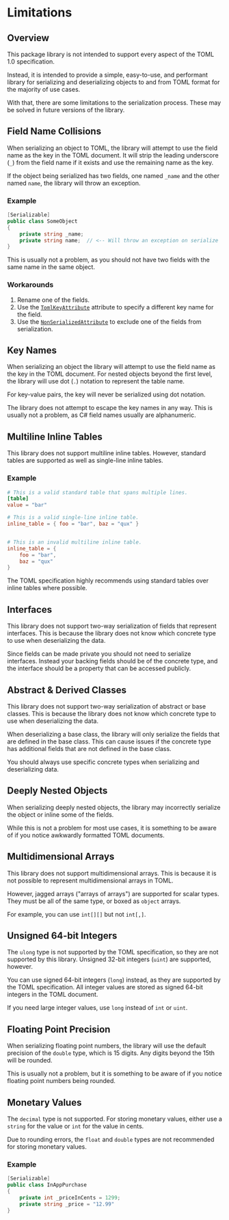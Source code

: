 # Limitations

## Overview

This package library is not intended to support every aspect of the TOML 1.0 specification.

Instead, it is intended to provide a simple, easy-to-use, and performant library for serializing and deserializing objects to and from TOML format for the majority of use cases.

With that, there are some limitations to the serialization process. These may be solved in future versions of the library.

## Field Name Collisions

When serializing an object to TOML, the library will attempt to use the field name as the key in the TOML document.
It will strip the leading underscore (`_`) from the field name if it exists and use the remaining name as the key.

If the object being serialized has two fields, one named `_name` and the other named `name`, the library will throw an exception.

### Example

```csharp
[Serializable]
public class SomeObject
{
    private string _name;
    private string name;  // <-- Will throw an exception on serialize
}
```

This is usually not a problem, as you should not have two fields with the same name in the same object.

### Workarounds

1. Rename one of the fields.
2. Use the [`TomlKeyAttribute`](attributes/toml-key-attribute.md) attribute to specify a different key name for the field.
3. Use the [`NonSerializedAttribute`](https://learn.microsoft.com/en-us/dotnet/api/system.nonserializedattribute?view=net-6.0) to exclude one of the fields from serialization.

## Key Names

When serializing an object the library will attempt to use the field name as the key in the TOML document.
For nested objects beyond the first level, the library will use dot (`.`) notation to represent the table name.

For key-value pairs, the key will never be serialized using dot notation.

The library does not attempt to escape the key names in any way.
This is usually not a problem, as C# field names usually are alphanumeric.

## Multiline Inline Tables

This library does not support multiline inline tables.
However, standard tables are supported as well as single-line inline tables.

### Example

```toml
# This is a valid standard table that spans multiple lines.
[table]
value = "bar"

# This is a valid single-line inline table.
inline_table = { foo = "bar", baz = "qux" }


# This is an invalid multiline inline table.
inline_table = {
    foo = "bar",
    baz = "qux"
}
```

The TOML specification highly recommends using standard tables over inline tables where possible.

## Interfaces

This library does not support two-way serialization of fields that represent interfaces.
This is because the library does not know which concrete type to use when deserializing the data.

Since fields can be made private you should not need to serialize interfaces.
Instead your backing fields should be of the concrete type, and the interface should be a property that can be accessed publicly.

## Abstract & Derived Classes

This library does not support two-way serialization of abstract or base classes.
This is because the library does not know which concrete type to use when deserializing the data.

When deserializing a base class, the library will only serialize the fields that are defined in the base class.
This can cause issues if the concrete type has additional fields that are not defined in the base class.

You should always use specific concrete types when serializing and deserializing data.

## Deeply Nested Objects

When serializing deeply nested objects, the library may incorrectly serialize the object or inline some of the fields.

While this is not a problem for most use cases, it is something to be aware of if you notice awkwardly formatted TOML documents.

## Multidimensional Arrays

This library does not support multidimensional arrays.
This is because it is not possible to represent multidimensional arrays in TOML.

However, jagged arrays ("arrays of arrays") are supported for scalar types.
They must be all of the same type, or boxed as `object` arrays.

For example, you can use `int[][]` but not `int[,]`.

## Unsigned 64-bit Integers

The `ulong` type is not supported by the TOML specification, so they are not supported by this library.
Unsigned 32-bit integers (`uint`) are supported, however.

You can use signed 64-bit integers (`long`) instead, as they are supported by the TOML specification.
All integer values are stored as signed 64-bit integers in the TOML document.

If you need large integer values, use `long` instead of `int` or `uint`.

## Floating Point Precision

When serializing floating point numbers, the library will use the default precision of the `double` type, which is 15 digits.
Any digits beyond the 15th will be rounded.

This is usually not a problem, but it is something to be aware of if you notice floating point numbers being rounded.

## Monetary Values

The `decimal` type is not supported. For storing monetary values, either use a `string` for the value or `int` for the value in cents.

Due to rounding errors, the `float` and `double` types are not recommended for storing monetary values.

### Example

```csharp
[Serializable]
public class InAppPurchase
{
    private int _priceInCents = 1299;
    private string _price = "12.99"
}
```
